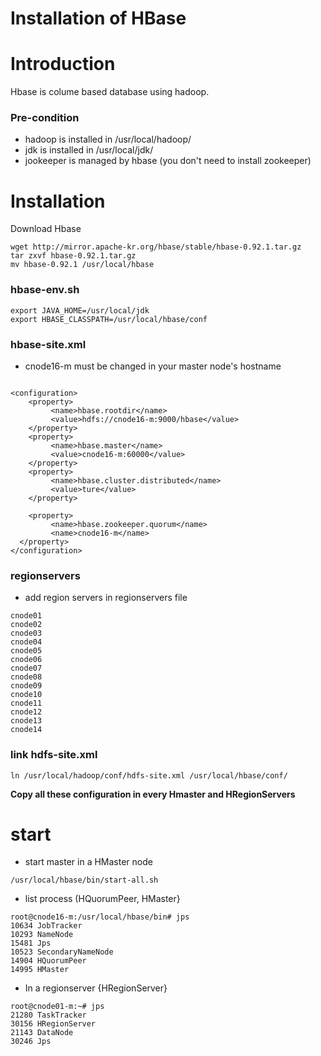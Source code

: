 # Installation of HBase

# Introduction #
Hbase is colume based database using hadoop.

### Pre-condition ###
  * hadoop is installed in /usr/local/hadoop/
  * jdk is installed in /usr/local/jdk/
  * jookeeper is managed by hbase (you don't need to install zookeeper)

# Installation #
Download Hbase
```
wget http://mirror.apache-kr.org/hbase/stable/hbase-0.92.1.tar.gz
tar zxvf hbase-0.92.1.tar.gz
mv hbase-0.92.1 /usr/local/hbase
```

### hbase-env.sh ###
```
export JAVA_HOME=/usr/local/jdk
export HBASE_CLASSPATH=/usr/local/hbase/conf
```

### hbase-site.xml ###
  * cnode16-m must be changed in your master node's hostname
```

<configuration>
    <property>
         <name>hbase.rootdir</name>
         <value>hdfs://cnode16-m:9000/hbase</value>
    </property>
    <property>
         <name>hbase.master</name>
         <value>cnode16-m:60000</value>
    </property>
    <property>
         <name>hbase.cluster.distributed</name>
         <value>ture</value>
    </property>

    <property>
         <name>hbase.zookeeper.quorum</name>
         <name>cnode16-m</name>
  </property>
</configuration>
```

### regionservers ###
  * add region servers in regionservers file
```
cnode01
cnode02
cnode03
cnode04
cnode05
cnode06
cnode07
cnode08
cnode09
cnode10
cnode11
cnode12
cnode13
cnode14
```

### link hdfs-site.xml ###
```
ln /usr/local/hadoop/conf/hdfs-site.xml /usr/local/hbase/conf/
```

**Copy all these configuration in every Hmaster and HRegionServers**

# start #
  * start master in a HMaster node
```
/usr/local/hbase/bin/start-all.sh
```

  * list process (HQuorumPeer, HMaster}
```
root@cnode16-m:/usr/local/hbase/bin# jps
10634 JobTracker
10293 NameNode
15481 Jps
10523 SecondaryNameNode
14904 HQuorumPeer
14995 HMaster
```

  * In a regionserver {HRegionServer}
```
root@cnode01-m:~# jps
21280 TaskTracker
30156 HRegionServer
21143 DataNode
30246 Jps
```